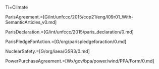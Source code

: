 Ti=Climate

ParisAgreement.=[G/int/unfccc/2015/cop21/eng/l09r01_With-SemanticArticles_v0.md]

ParisDeclaration.=[G/int/unfccc/2015/paris_declaration/0.md]

ParisPledgeForAction.=[G/org/parispledgeforaction/0.md]

NuclearSafety.=[G/org/iaea/GSR3/0.md]

PowerPurchaseAgreement.=[Wx/gov/bpa/power/wind/PPA/Form/0.md]